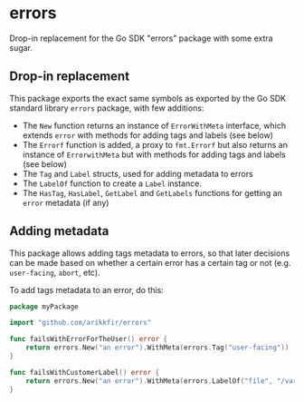 # errors

Drop-in replacement for the Go SDK "errors" package with some extra sugar.

## Drop-in replacement

This package exports the exact same symbols as exported by the Go SDK standard library `errors`
package, with few additions:

- The `New` function returns an instance of `ErrorWithMeta` interface, which extends `error` with methods for adding
  tags and labels (see below)
- The `Errorf` function is added, a proxy to `fmt.Errorf` but also returns an instance of `ErrorwithMeta` but with
  methods for adding tags and labels (see below)
- The `Tag` and `Label` structs, used for adding metadata to errors
- The `LabelOf` function to create a `Label` instance.
- The `HasTag`, `HasLabel`, `GetLabel` and `GetLabels` functions for getting an `error` metadata (if any)

## Adding metadata

This package allows adding tags metadata to errors, so that later decisions can be made based on whether a certain error
has a certain tag or not (e.g. `user-facing`, `abort`, etc).

To add tags metadata to an error, do this:

```go
package myPackage

import "github.com/arikkfir/errors"

func failsWithErrorForTheUser() error {
	return errors.New("an error").WithMeta(errors.Tag("user-facing")) 
}

func failsWithCustomerLabel() error {
	return errors.New("an error").WithMeta(errors.LabelOf("file", "/var/db/bad-file"), errors.LabelOf("customer", "3h18ksk2")) 
}
```
